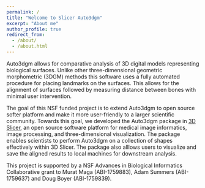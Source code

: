 ```yaml
---
permalink: /
title: "Welcome to Slicer Auto3dgm"
excerpt: "About me"
author_profile: true
redirect_from: 
  - /about/
  - /about.html
---
```


Auto3dgm allows for comparative analysis of 3D digital models representing biological surfaces. Unlike other three-dimensional geometric morphometric (3DGM) methods this software uses a fully automated procedure for placing landmarks on the surfaces. This allows for the alignment of surfaces followed by measuring distance between bones with minimal user intervention. 

The goal of this NSF funded project is to extend Auto3dgm to open source softer platform and make it more user-friendly to a larger scientific community. Towards this goal, we developed the Auto3dgm package in [3D Slicer](https://www.slicer.org), an open source software platform for medical image informatics, image processing, and three-dimensional visualization. The package enables scientists to perform Auto3dgm on a collection of shapes effectively within 3D Slicer. The package also alllows users to visualize and save the aligned results to local machines for downstream analysis. 

This project is supported by a NSF Advances in Biological Informatics Collaborative grant to Murat Maga (ABI-1759883), Adam Summers (ABI-1759637) and Doug Boyer (ABI-1759839).

